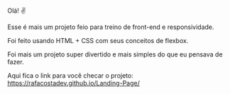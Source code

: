 Olá! ✌️

Esse é mais um projeto feio para treino de front-end e responsividade.

Foi feito usando HTML + CSS com seus conceitos de flexbox.

Foi mais um projeto super divertido e mais simples do que eu pensava de fazer. 

Aqui fica o link para você checar o projeto: https://rafacostadev.github.io/Landing-Page/
